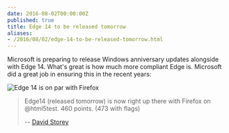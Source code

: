 ```yaml
---
date: 2016-08-02T00:00:00Z
published: true
title: Edge 14 to be released tomorrow
aliases:
- /2016/08/02/edge-14-to-be-released-tomorrow.html
---
```


Microsoft is preparing to release Windows anniversary updates alongside with Edge 14. What's great is how much more compliant Edge is. Microsoft did a great job in ensuring this in the recent years:

![Edge 14 is on par with Firefox](/img/edge-improvements.png)

> Edge14 (released tomorrow) is now right up there with Firefox on @html5test. 460 points. (473 with flags)
>
> -- [David Storey](https://twitter.com/dstorey/status/760176826257805312)
